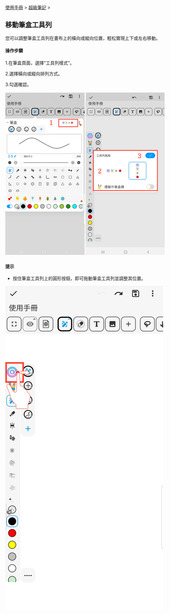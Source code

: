 [使用手冊](/dragonnest/drawnote/manual/zh-tw) > [超級筆記](/dragonnest/drawnote/manual/zh/super_note) >

移動筆盒工具列
---

您可以調整筆盒工具列在畫布上的橫向或縱向位置，輕松實現上下或左右移動。

#### 操作步驟

1.在筆盒頁面，選擇“工具列樣式”。

2.選擇橫向或縱向排列方式。

3.勾選確認。

![](imgs/move_pencil_toolbar1.png)

#### 提示
- 按住筆盒工具列上的圓形按鈕，即可拖動筆盒工具列並調整其位置。

![](imgs/move_pencil_toolbar3.png)